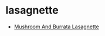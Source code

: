 # lasagnette

 * [Mushroom And Burrata Lasagnette](index/m/mushroom-and-burrata-lasagnette-56390115.json)
